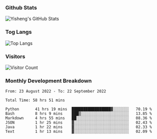 ### Github Stats
![Yisheng's GitHub Stats](https://github-readme-stats.vercel.app/api?username=gongyisheng&count_private=true&show_icons=true)
### Tog Langs
![Top Langs](https://github-readme-stats.vercel.app/api/top-langs/?username=gongyisheng&layout=compact)
### Visitors
![Visitor Count](https://profile-counter.glitch.me/gongyisheng/count.svg)
### Monthly Development Breakdown
<!--START_SECTION:waka-->

```text
From: 23 August 2022 - To: 22 September 2022

Total Time: 58 hrs 51 mins

Python       41 hrs 19 mins  █████████████████▓░░░░░░░   70.19 %
Bash         8 hrs 9 mins    ███▒░░░░░░░░░░░░░░░░░░░░░   13.85 %
Markdown     4 hrs 55 mins   ██░░░░░░░░░░░░░░░░░░░░░░░   08.36 %
JSON         1 hr 25 mins    ▓░░░░░░░░░░░░░░░░░░░░░░░░   02.43 %
Java         1 hr 22 mins    ▓░░░░░░░░░░░░░░░░░░░░░░░░   02.33 %
Text         1 hr 13 mins    ▓░░░░░░░░░░░░░░░░░░░░░░░░   02.09 %
```

<!--END_SECTION:waka-->
